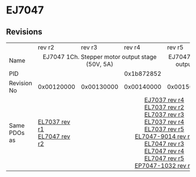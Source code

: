 # EJ7047

## Revisions
<table>
<tr>
<td></td>
<td>rev r2</td>
<td>rev r3</td>
<td>rev r4</td>
<td>rev r5</td>
<td>rev r6</td>
</tr>
<tr>
<td>Name</td>
<td colspan=3 align="center">EJ7047 1Ch. Stepper motor output stage (50V, 5A)</td>
<td colspan=2 align="center">EJ7047 1Ch. Stepper motor output stage (48V, 5A)</td>
</tr>
<tr>
<td>PID</td>
<td colspan=5 align="center">0x1b872852</td>
</tr>
<tr>
<td>Revision No</td>
<td>0x00120000</td>
<td>0x00130000</td>
<td>0x00140000</td>
<td>0x00150000</td>
<td>0x00160000</td>
</tr>
<tr>
<td>Same PDOs as</td>
<td><a href="EL7037.md">EL7037 rev r1</a><br/><a href="EL7047.md">EL7047 rev r2</a></td>
<td colspan=4 align="center"><a href="EJ7037.md">EJ7037 rev r4</a><br/><a href="EL7037.md">EL7037 rev r2</a><br/><a href="EL7037.md">EL7037 rev r3</a><br/><a href="EL7037.md">EL7037 rev r4</a><br/><a href="EL7037.md">EL7037 rev r5</a><br/><a href="EL7047-9014.md">EL7047-9014 rev r5</a><br/><a href="EL7047.md">EL7047 rev r3</a><br/><a href="EL7047.md">EL7047 rev r4</a><br/><a href="EL7047.md">EL7047 rev r5</a><br/><a href="EP7047-1032.md">EP7047-1032 rev r5</a></td>
</tr>
</table>
